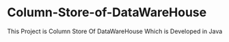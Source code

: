 # Column-Store-of-DataWareHouse
 This Project is Column Store Of DataWareHouse Which is Developed in Java
